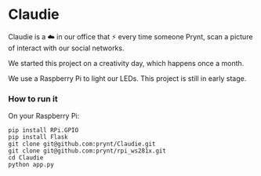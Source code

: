 # Claudie
Claudie is a :cloud: in our office that :zap: every time someone Prynt, scan a picture of interact with our social networks.

We started this project on a creativity day, which happens once a month.

We use a Raspberry Pi to light our LEDs. This project is still in early stage.


### How to run it

On your Raspberry Pi:
```
pip install RPi.GPIO
pip install Flask
git clone git@github.com:prynt/Claudie.git
git clone git@github.com:prynt/rpi_ws281x.git
cd Claudie
python app.py
```
